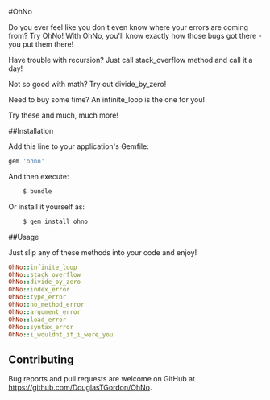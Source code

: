 #OhNo

Do you ever feel like you don't even know where your errors are coming from? Try OhNo! With OhNo, you'll know exactly how those bugs got there - you put them there!

Have trouble with recursion? Just call stack_overflow method and call it a day!

Not so good with math? Try out divide_by_zero!

Need to buy some time? An infinite_loop is the one for you!

Try these and much, much more!

##Installation

Add this line to your application's Gemfile:

```ruby
gem 'ohno'
```

And then execute:
```ruby
    $ bundle
```
Or install it yourself as:
```ruby
    $ gem install ohno
```


##Usage

Just slip any of these methods into your code and enjoy!
```ruby
OhNo::infinite_loop
OhNo::stack_overflow
OhNo::divide_by_zero
OhNo::index_error
OhNo::type_error
OhNo::no_method_error
OhNo::argument_error
OhNo::load_error
OhNo::syntax_error
OhNo::i_wouldnt_if_i_were_you

```

## Contributing

Bug reports and pull requests are welcome on GitHub at https://github.com/DouglasTGordon/OhNo.
